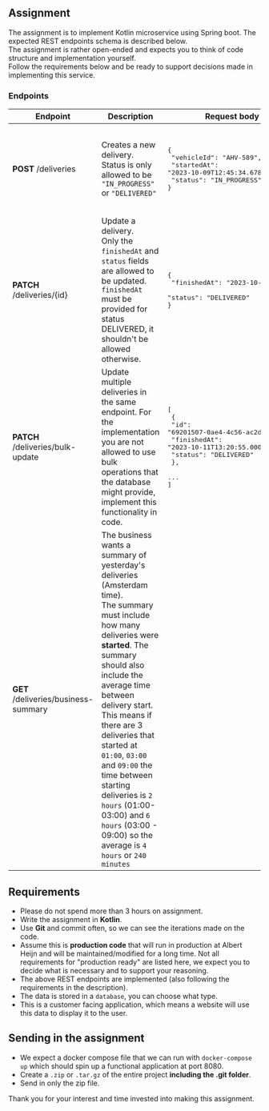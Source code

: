 ## Assignment

The assignment is to implement Kotlin microservice using Spring boot. The expected REST endpoints schema is described
below. \
The assignment is rather open-ended and expects you to think of code structure and implementation yourself. \
Follow the requirements below and be ready to support decisions made in implementing this service.

### Endpoints

| Endpoint                             | Description                                                                                                                                                                                                                                                                                                                                                                                                                                      | Request body example                                                                                                                                                                     | Response Example                                                                                                                                                                                                                                                                                                     |
|--------------------------------------|--------------------------------------------------------------------------------------------------------------------------------------------------------------------------------------------------------------------------------------------------------------------------------------------------------------------------------------------------------------------------------------------------------------------------------------------------|------------------------------------------------------------------------------------------------------------------------------------------------------------------------------------------|----------------------------------------------------------------------------------------------------------------------------------------------------------------------------------------------------------------------------------------------------------------------------------------------------------------------|
| **POST** /deliveries                 | Creates a new delivery.<br>Status is only allowed to be `"IN_PROGRESS"` or `"DELIVERED"`                                                                                                                                                                                                                                                                                                                                                         | <pre lang="json">{<br>  "vehicleId": "AHV-589",<br>  "startedAt": "2023-10-09T12:45:34.678Z",<br>  "status": "IN_PROGRESS"<br>}</pre>                                                    | <pre lang="json">{<br>  "id": "69201507-0ae4-4c56-ac2d-75fbe27efad8",<br>  "vehicleId": "AHV-589"<br>  "startedAt": "2023-10-09T12:45:34.678Z",<br>  "finishedAt": null,<br>  "status": "IN_PROGRESS" <br/>}</pre>                                                                                                   |
| **PATCH** /deliveries/{id}           | Update a delivery.<br>Only the `finishedAt` and `status` fields are allowed to be updated. `finishedAt` must be provided for status DELIVERED, it shouldn't be allowed otherwise.                                                                                                                                                                                                                                                                | <pre lang="json">{<br>  "finishedAt": "2023-10-11T13:20:55.000Z",<br>  "status": "DELIVERED"<br>}</pre>                                                                                  | <pre lang="json">{<br>  "id": "69201507-0ae4-4c56-ac2d-75fbe27efad8",<br>  "vehicleId": "AHV-589"<br>  "startedAt": "2023-10-09T12:45:34.678Z",<br>  "finishedAt": "2023-10-11T13:20:55.000Z",<br>  "status": "DELIVERED" <br/>}</pre>                                                                               |
| **PATCH** /deliveries/bulk-update    | Update multiple deliveries in the same endpoint. For the implementation you are not allowed to use bulk operations that the database might provide, implement this functionality in code.                                                                                                                                                                                                                                                        | <pre lang="json">[<br>  {<br>    "id": "69201507-0ae4-4c56-ac2d-75fbe27efad8",<br>    "finishedAt": "2023-10-11T13:20:55.000Z",<br>    "status": "DELIVERED"<br>  },<br>  ...<br>]</pre> | <pre lang="json">{<br>  "deliveries": [<br>    {<br>      "id": "69201507-0ae4-4c56-ac2d-75fbe27efad8",<br>      "vehicleId": "AHV-589"<br>      "startedAt": "2023-10-09T12:45:34.678Z",<br>      "finishedAt": "2023-10-11T13:20:55.000Z",<br>      "status": "DELIVERED" <br/>    },<br>    ...<br>  ]<br>}</pre> |
| **GET** /deliveries/business-summary | The business wants a summary of yesterday's deliveries (Amsterdam time).<br>The summary must include how many deliveries were **started**. The summary should also include the average time between delivery start. This means if there are 3 deliveries that started at `01:00`, `03:00` and `09:00` the time between starting deliveries is `2 hours` (01:00-03:00) and `6 hours` (03:00 - 09:00) so the average is `4 hours` or `240 minutes` |                                                                                                                                                                                          | <pre lang="json">{<br>  "deliveries": 3,<br>  "averageMinutesBetweenDeliveryStart": 240<br/>}</pre>                                                                                                                                                                                                                  |

## Requirements

- Please do not spend more than 3 hours on assignment.
- Write the assignment in **Kotlin**.
- Use **Git** and commit often, so we can see the iterations made on the code.
- Assume this is **production code** that will run in production at Albert Heijn and will be maintained/modified for a
  long time. Not all requirements for "production ready" are listed here, we expect you to decide what is necessary and
  to support your reasoning.
- The above REST endpoints are implemented (also following the requirements in the description).
- The data is stored in a `database`, you can choose what type.
- This is a customer facing application, which means a website will use this data to display it to the user.

## Sending in the assignment

- We expect a docker compose file that we can run with `docker-compose up` which should spin up a functional application
  at port 8080.
- Create a `.zip` or `.tar.gz` of the entire project **including the .git folder**.
- Send in only the zip file.

Thank you for your interest and time invested into making this assignment.



